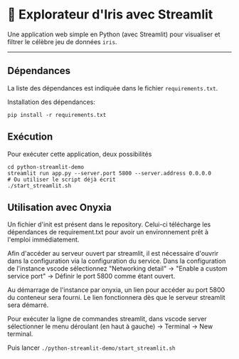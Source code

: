 # 🌸 Explorateur d'Iris avec Streamlit

Une application web simple en Python (avec Streamlit) pour visualiser et filtrer le célèbre jeu de données `iris`.  

---

## Dépendances

La liste des dépendances est indiquée dans le fichier `requirements.txt`.

Installation des dépendances:

```
pip install -r requirements.txt
```

## Exécution

Pour exécuter cette application, deux possibilités

```
cd python-streamlit-demo
streamlit run app.py --server.port 5800 --server.address 0.0.0.0
# Ou utiliser le script déjà écrit
./start_streamlit.sh
```

## Utilisation avec Onyxia

Un fichier d'init est présent dans le repository. Celui-ci télécharge les dépendances de requirement.txt pour avoir un environnement prêt à l'emploi immédiatement.

Afin d'accéder au serveur ouvert par streamlit, il est nécessaire d'ouvrir dans la configuration via la configuration du service. Dans la configuration de l'instance vscode sélectionnez "Networking detail" -> "Enable a custom service port" -> Définir le port 5800 comme étant ouvert.

Au démarrage de l'instance par onyxia, un lien pour accéder au port 5800 du conteneur sera fourni. Le lien fonctionnera dès que le serveur streamlit sera démarré.

Pour exécuter la ligne de commandes streamlit, dans vscode server sélectionner le menu déroulant (en haut à gauche) -> Terminal -> New terminal.

Puis lancer `./python-streamlit-demo/start_streamlit.sh`

